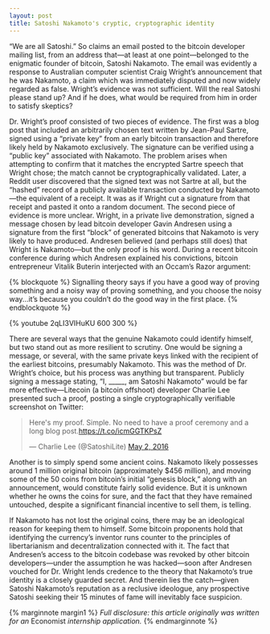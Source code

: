 ```yaml
---
layout: post
title: Satoshi Nakamoto's cryptic, cryptographic identity
---
```


“We are all Satoshi.” So claims an email posted to the bitcoin developer mailing list, from an address that—at least at one point—belonged to the enigmatic founder of bitcoin, Satoshi Nakamoto. The email was evidently a response to Australian computer scientist Craig Wright’s announcement that he was Nakamoto, a claim which was immediately disputed and now widely regarded as false. Wright’s evidence was not sufficient. Will the real Satoshi please stand up? And if he does, what would be required from him in order to satisfy skeptics?

Dr. Wright’s proof consisted of two pieces of evidence. The first was a blog post that included an arbitrarily chosen text written by Jean-Paul Sartre, signed using a “private key” from an early bitcoin transaction and therefore likely held by Nakamoto exclusively. The signature can be verified using a “public key” associated with Nakamoto. The problem arises when attempting to confirm that it matches the encrypted Sartre speech that Wright chose; the match cannot be cryptographically validated. Later, a Reddit user discovered that the signed text was not Sartre at all, but the “hashed” record of a publicly available transaction conducted by Nakamoto—the equivalent of a receipt. It was as if Wright cut a signature from that receipt and pasted it onto a random document. The second piece of evidence is more unclear. Wright, in a private live demonstration, signed a message chosen by lead bitcoin developer Gavin Andresen using a signature from the first “block” of generated bitcoins that Nakamoto is very likely to have produced. Andresen believed (and perhaps still does) that Wright is Nakamoto—but the only proof is his word. During a recent bitcoin conference during which Andresen explained his convictions, bitcoin entrepreneur Vitalik Buterin interjected with an Occam’s Razor argument:

{% blockquote %}
Signalling theory says if you have a good way of proving something and a noisy way of proving something, and you choose the noisy way...it’s because you couldn’t do the good way in the first place.
{% endblockquote %}

{% youtube 2qLI3VIHuKU 600 300 %}

There are several ways that the genuine Nakamoto could identify himself, but two stand out as more resilient to scrutiny. One would be signing a message, or several, with the same private keys linked with the recipient of the earliest bitcoins, presumably Nakamoto. This was the method of Dr. Wright’s choice, but his process was anything but transparent. Publicly signing a message stating, “I, _____, am Satoshi Nakamoto” would be far more effective—Litecoin (a bitcoin offshoot) developer Charlie Lee presented such a proof, posting a single cryptographically verifiable screenshot on Twitter:

<blockquote class="twitter-tweet" data-lang="en"><p lang="en" dir="ltr">Here&#39;s my proof. Simple. No need to have a proof ceremony and a long blog post.<a href="https://t.co/icmGGTKPsZ">https://t.co/icmGGTKPsZ</a></p>&mdash; Charlie Lee (@SatoshiLite) <a href="https://twitter.com/SatoshiLite/status/727157971428331520">May 2, 2016</a>
</blockquote>
<script async src="//platform.twitter.com/widgets.js" charset="utf-8"></script>

Another is to simply spend some ancient coins. Nakamoto likely possesses around 1 million original bitcoin (approximately $456 million), and moving some of the 50 coins from bitcoin’s initial “genesis block,” along with an announcement, would constitute fairly solid evidence. But it is unknown whether he owns the coins for sure, and the fact that they have remained untouched, despite a significant financial incentive to sell them, is telling.

If Nakamoto has not lost the original coins, there may be an ideological reason for keeping them to himself. Some bitcoin proponents hold that identifying the currency’s inventor runs counter to the principles of libertarianism and decentralization connected with it. The fact that Andresen’s access to the bitcoin codebase was revoked by other bitcoin developers—under the assumption he was hacked—soon after Andresen vouched for Dr. Wright lends credence to the theory that Nakamoto’s true identity is a closely guarded secret. And therein lies the catch—given Satoshi Nakamoto’s reputation as a reclusive ideologue, any prospective Satoshi seeking their 15 minutes of fame will inevitably face suspicion.

{% marginnote margin1 %}
*Full disclosure: this article originally was written for an* Economist *internship application.*
{% endmarginnote %}